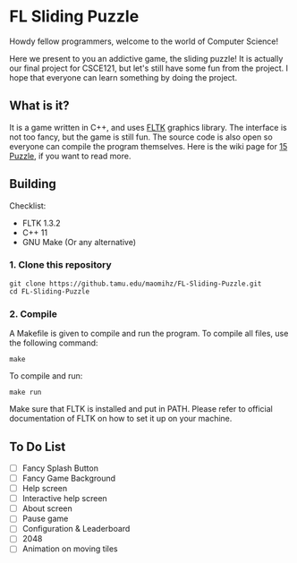 # FL Sliding Puzzle

Howdy fellow programmers, welcome to the world of Computer Science!

Here we present to you an addictive game, the sliding puzzle! It is actually our final project for CSCE121, but let's still have some fun from the project. I hope that everyone can learn something by doing the project.

## What is it?

It is a game written in C++, and uses [FLTK](http://www.fltk.org) graphics library. The interface is not too fancy, but the game is still fun. The source code is also open so everyone can compile the program themselves. Here is the wiki page for [15 Puzzle](https://en.wikipedia.org/wiki/15_puzzle), if you want to read more.

## Building

Checklist:
- FLTK 1.3.2
- C++ 11
- GNU Make (Or any alternative)

### 1. Clone this repository

```
git clone https://github.tamu.edu/maomihz/FL-Sliding-Puzzle.git
cd FL-Sliding-Puzzle
```

### 2. Compile

A Makefile is given to compile and run the program. To compile all files, use the following command:

```
make
```

To compile and run:

```
make run
```

Make sure that FLTK is installed and put in PATH. Please refer to official documentation of FLTK on how to set it up on your machine.


## To Do List
- [ ] Fancy Splash Button
- [ ] Fancy Game Background
- [ ] Help screen
- [ ] Interactive help screen
- [ ] About screen
- [ ] Pause game
- [ ] Configuration & Leaderboard
- [ ] 2048
- [ ] Animation on moving tiles
